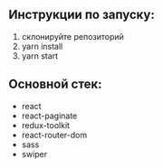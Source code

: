 ## Инструкции по запуску:

1. склонируйте репозиторий
2. yarn install
3. yarn start

## Основной стек:

- react
- react-paginate
- redux-toolkit
- react-router-dom
- sass
- swiper
